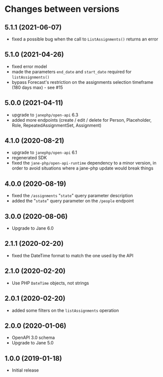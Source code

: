 # Changes between versions

## 5.1.1 (2021-06-07)

 * fixed a possible bug when the call to `ListAssignments()` returns an error

## 5.1.0 (2021-04-26)

 * fixed error model
 * made the parameters `end_date` and `start_date` required for `listAssignments()`
 * bypass Forecast's restriction on the assignments selection timeframe (180 days max) - see #15

## 5.0.0 (2021-04-11)

 * upgrade to `janephp/open-api` 6.3
 * added more endpoints (create / edit / delete for Person, Placeholder, Role, RepeatedAssignmentSet, Assignment)

## 4.1.0 (2020-08-21)

 * upgrade to `janephp/open-api` 6.1
 * regenerated SDK
 * fixed the `jane-php/open-api-runtime` dependency to a minor version, in order to avoid situations where a jane-php update would break things

## 4.0.0 (2020-08-19)

 * fixed the `/assignments` "`state`" query parameter description
 * added the "`state`" query parameter on the `/people` endpoint

## 3.0.0 (2020-08-06)

* Upgrade to Jane 6.0

## 2.1.1 (2020-02-20)

* fixed the DateTime format to match the one used by the API

## 2.1.0 (2020-02-20)

* Use PHP `DateTime` objects, not strings

## 2.0.1 (2020-02-20)

* added some filters on the `listAssignments` operation

## 2.0.0 (2020-01-06)

* OpenAPI 3.0 schema
* Upgrade to Jane 5.0

## 1.0.0 (2019-01-18)

* Initial release
